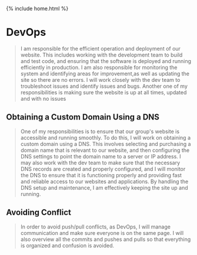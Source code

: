 {% include home.html %}
# DevOps
> I am responsible for the efficient operation and deployment of our website. This includes working with the development team to build and test code, and ensuring that the software is deployed and running efficiently in production. I am also responsible for monitoring the system and identifying areas for improvement,as well as updating the site so there are no errors. I will work closely with the dev team to troubleshoot issues and identify issues and bugs. Another one of my responsibilities is making sure the website is up at all times, updated and with no issues
 
## Obtaining a Custom Domain Using a DNS
> One of my responsibilities is to ensure that our group's website is accessible and running smoothly. To do this, I will work on obtaining a custom domain using a DNS. This involves selecting and purchasing a domain name that is relevant to our website, and then configuring the DNS settings to point the domain name to a server or IP address. I may also work with the dev team to make sure that the necessary DNS records are created and properly configured, and I will monitor the DNS to ensure that it is functioning properly and providing fast and reliable access to our websites and applications. By handling the DNS setup and maintenance, I am effectively keeping the site up and running.
 
## Avoiding Conflict
> In order to avoid push/pull conflicts, as DevOps, I will manage communication and make sure everyone is on the same page. I will also overview all the commits and pushes and pulls so that everything is organized and confusion is avoided.
 
 

